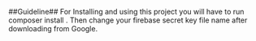 ##Guideline##
For Installing and using this project you will have to run 
composer install . Then change your firebase secret key file name after downloading from Google. 